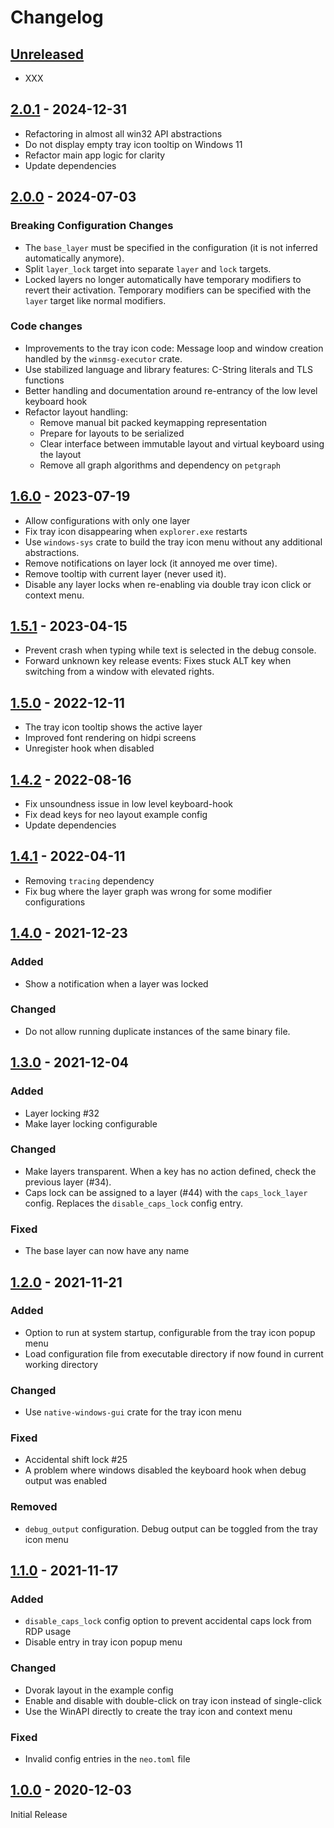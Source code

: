 # Changelog

## [Unreleased]

- XXX

## [2.0.1] - 2024-12-31

- Refactoring in almost all win32 API abstractions
- Do not display empty tray icon tooltip on Windows 11
- Refactor main app logic for clarity
- Update dependencies

## [2.0.0] - 2024-07-03

### Breaking Configuration Changes

- The `base_layer` must be specified in the configuration (it is not inferred automatically anymore).
- Split `layer_lock` target into separate `layer` and `lock` targets.
- Locked layers no longer automatically have temporary modifiers to revert their activation.
  Temporary modifiers can be specified with the `layer` target like normal modifiers.

### Code changes

- Improvements to the tray icon code: Message loop and window creation handled by the `winmsg-executor` crate.
- Use stabilized language and library features: C-String literals and TLS functions
- Better handling and documentation around re-entrancy of the low level keyboard hook
- Refactor layout handling:
  * Remove manual bit packed keymapping representation
  * Prepare for layouts to be serialized
  * Clear interface between immutable layout and virtual keyboard using the layout
  * Remove all graph algorithms and dependency on `petgraph`

## [1.6.0] - 2023-07-19

- Allow configurations with only one layer
- Fix tray icon disappearing when `explorer.exe` restarts
- Use `windows-sys` crate to build the tray icon menu without any additional abstractions.
- Remove notifications on layer lock (it annoyed me over time).
- Remove tooltip with current layer (never used it).
- Disable any layer locks when re-enabling via double tray icon click or context menu.

## [1.5.1] - 2023-04-15

- Prevent crash when typing while text is selected in the debug console.
- Forward unknown key release events: Fixes stuck ALT key when switching from a window with elevated rights. 

## [1.5.0] - 2022-12-11

- The tray icon tooltip shows the active layer
- Improved font rendering on hidpi screens
- Unregister hook when disabled

## [1.4.2] - 2022-08-16

- Fix unsoundness issue in low level keyboard-hook
- Fix dead keys for neo layout example config
- Update dependencies

## [1.4.1] - 2022-04-11

- Removing `tracing` dependency
- Fix bug where the layer graph was wrong for some modifier configurations

## [1.4.0] - 2021-12-23

### Added
- Show a notification when a layer was locked

### Changed
- Do not allow running duplicate instances of the same binary file.

## [1.3.0] - 2021-12-04

### Added
- Layer locking #32
- Make layer locking configurable

### Changed
- Make layers transparent. When a key has no action defined, check the previous layer (#34).
- Caps lock can be assigned to a layer (#44) with the `caps_lock_layer` config.
  Replaces the `disable_caps_lock` config entry.

### Fixed
- The base layer can now have any name

## [1.2.0] - 2021-11-21

### Added
- Option to run at system startup, configurable from the tray icon popup menu
- Load configuration file from executable directory if now found in current working directory

### Changed
- Use `native-windows-gui` crate for the tray icon menu

### Fixed
- Accidental shift lock #25
- A problem where windows disabled the keyboard hook when debug output was enabled

### Removed
- `debug_output` configuration. Debug output can be toggled from the tray icon menu

## [1.1.0] - 2021-11-17

### Added
- `disable_caps_lock` config option to prevent accidental caps lock from RDP usage
- Disable entry in tray icon popup menu

### Changed
- Dvorak layout in the example config
- Enable and disable with double-click on tray icon instead of single-click
- Use the WinAPI directly to create the tray icon and context menu

### Fixed
- Invalid config entries in the `neo.toml` file


## [1.0.0] - 2020-12-03

Initial Release


[Unreleased]: https://github.com/timokroeger/kbremap/compare/v2.0.1..HEAD
[2.0.1]: https://github.com/timokroeger/kbremap/compare/v2.0.0..v2.0.1
[2.0.0]: https://github.com/timokroeger/kbremap/compare/v1.6.0..v2.0.0
[1.6.0]: https://github.com/timokroeger/kbremap/compare/v1.5.1..v1.6.0
[1.5.1]: https://github.com/timokroeger/kbremap/compare/v1.5.0..v1.5.1
[1.5.0]: https://github.com/timokroeger/kbremap/compare/v1.4.2..v1.5.0
[1.4.2]: https://github.com/timokroeger/kbremap/compare/v1.4.1..v1.4.2
[1.4.1]: https://github.com/timokroeger/kbremap/compare/v1.4.0..v1.4.1
[1.4.0]: https://github.com/timokroeger/kbremap/compare/v1.3.0..v1.4.0
[1.3.0]: https://github.com/timokroeger/kbremap/compare/v1.2.0..v1.3.0
[1.2.0]: https://github.com/timokroeger/kbremap/compare/v1.1.0..v1.2.0
[1.1.0]: https://github.com/timokroeger/kbremap/compare/v1.0.0..v1.1.0
[1.0.0]: https://github.com/timokroeger/kbremap/releases/tag/v1.0.0
